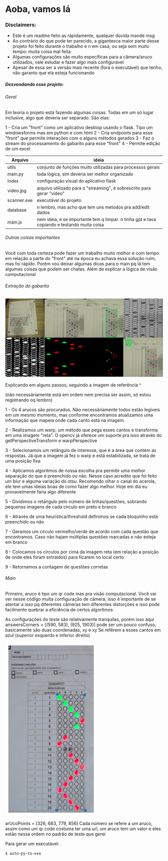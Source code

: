 # Aoba, vamos lá

### Disclaimers:

- Este é um readme feito as rápidamente, qualquer dúvida mande msg
- Ao contrário do que pode ter parecido, a gigantesca maior parte desse projeto foi feito durante o trabalho e n em casa, ou seja sem muito tempo: muita coisa mal feita
- Algumas configurações são muito específicas para a câmera/aruco utilizados, vale estudar e fazer algo mais configurável
- Apesar de essa ser a versão mais recente (fora o executável) que tenho, não garanto que ela esteja funcionando

##### Desvendando esse projeto:

###### Geral

Em teoria o projeto está fazendo algumas coisas. Todas em um só lugar inclusive, algo que deveria ser separado. São elas:

1 - Cria um "front" como um aplicativo desktop usando o flask. Tipo um windowsforms mas em python e com html
2 - Cria endpoints para esse "front" que permite interações com o alguns métodos gerados
3 - Faz o stream do processamento do gabarito para esse "front"
4 - Permite edição de um excel

| Arquivo     | ideia                                                                                       |
| ----------- | ------------------------------------------------------------------------------------------- |
| utils       | conjunto de funções muito utilizadas para processos gerais                                  |
| main.py     | toda lógica, sim deveria ser melhor organizado                                              |
| index       | configuração visual do aplicativo flask                                                     |
| video.jpg   | arquivo utilizado para o "streaming", é sobrescrito para gerar "vídeo"                      |
| scanner.exe | executável do projeto                                                                       |
| database    | n lembro, mas acho que tem uns metodos pra add/edit dados                                   |
| main.js     | nem ideia, e se importante tem q limpar. n tinha gpt e tava copiando e testando muita coisa |

###### Outras coisas importantes

Você com toda certeza pode fazer um trabalho muito melhor e com tempo em relação a parte do "front" até na época eu achava essa solução ruim, mas foi rápido. Porém vou deixar algumas dicas para o main pq lá tem algumas coisas que podem ser chatas. Além de explicar a lógica de visão computacional

###### Extração do gabarito

![alt text](./docs/cvReadme.png)

Explicando em alguns passos, seguindo a imagem de referência ^

(não necessáriamente está em ordem nem precisa ser assim, só estou registrando oq lembro)

1 - Os 4 arucos são procurados. Não necessáriamente todos estão legíveis em um mesmo momento, mas conforme encontramos atualizamos uma informação que mapeia onde cada canto está na imagem.

2 - Realizamos um warp, um método que pega esses cantos e transforma em uma imagem "reta". O opencv já oferece um suporte pra isso através do getPerspectiveTransform e warpPerspective

3 - Selecionamos um retângulo de interesse, que é a área que contém as respostas. Já que a imagem já fez o warp e está estabilizada, se trata de uma posição fixa

4 - Aplicamos algoritmos de nossa escolha pra permitir uma melhor separação do que é preenchido ou não. Nesse caso acredito que foi feito um blur e alguma variação do otsu. Recomendo olhar o canal do acerola, ele tem umas ideias boas de como fazer algo melhor. Hoje em dia eu provavelmente faria algo diferente

5 - Dividimos o retángulo pelo número de linhas/questões, sobrando pequenas imagens de cada círculo em preto e branco

6 - Através de uma heurística/threshold definimos se cada bloquinho está preenchido ou não

7 - Geramos um círculo vermelho/verde de acordo com cada questão que encontramos. Caso não hajam múltiplas questões marcadas e não esteja em branco

8 - Colocamos os círculos por cima da imagem reta (em relação a posição de onde eles foram extraidos) para ficarem no local certo

9 - Retornamos a contagem de questões corretas

###### Main

Primeiro, aruco é tipo um qr code mas pra visão computacional. Você vai ver nesse código muita configuração de câmera, isso é importante de se atentar a isso pq diferentes câmeras tem diferentes distorções e isso pode facilmente quebrar a eficiência de certos algorítmos

As configurações do teste são relativamente tranquilas, porém isso aqui
answersCorners = [(590, 583), (925, 1903)]
pode ser um pouco confuso, basicamente são duas coordenadas, xy e xy
Se refêrem a esses cantos em azul (superior esquerdo e inferior direito)

![alt text](./docs/cornersReadme.png)

arUcoPoints = [326, 683, 779, 856]
Cada número se refere a um aruco, assim como um qr code costuma ter uma url, um aruco tem um valor e eles estão nessa ordem no padrão de teste que gerei


Para gerar um executável:
```bash
$ auto-py-to-exe
```